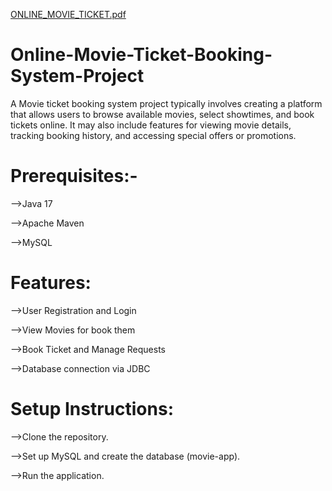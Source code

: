 [ONLINE_MOVIE_TICKET.pdf](https://github.com/user-attachments/files/18386576/ONLINE_MOVIE_TICKET.1.2.pdf)

# Online-Movie-Ticket-Booking-System-Project
A Movie ticket booking system project typically involves creating a platform that allows users to browse available movies, select showtimes, and book tickets online. It may also include features for viewing movie details, tracking booking history, and accessing special offers or promotions.

# Prerequisites:-
-->Java 17

-->Apache Maven

-->MySQL

# Features:
-->User Registration and Login

-->View Movies for book them

-->Book Ticket and Manage Requests

-->Database connection via JDBC

# Setup Instructions:
-->Clone the repository.

-->Set up MySQL and create the database (movie-app).

-->Run the application.
